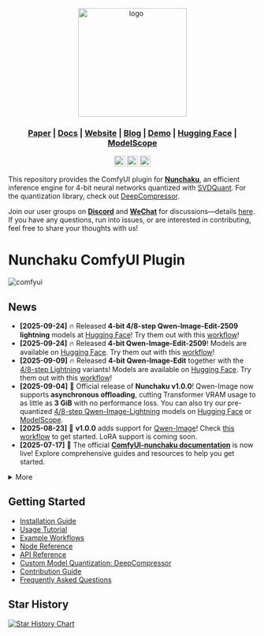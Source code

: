 <div align="center" id="nunchaku_logo">
  <img src="https://huggingface.co/datasets/nunchaku-tech/cdn/resolve/main/nunchaku/assets/nunchaku_v2.png" alt="logo" width="220"></img>
</div>
<h3 align="center">
<a href="http://arxiv.org/abs/2411.05007"><b>Paper</b></a> | <a href="https://nunchaku.tech/docs/ComfyUI-nunchaku/"><b>Docs</b></a> | <a href="https://hanlab.mit.edu/projects/svdquant"><b>Website</b></a> | <a href="https://hanlab.mit.edu/blog/svdquant"><b>Blog</b></a> | <a href="https://svdquant.mit.edu"><b>Demo</b></a> | <a href="https://huggingface.co/nunchaku-tech"><b>Hugging Face</b></a> | <a href="https://modelscope.cn/organization/nunchaku-tech"><b>ModelScope</b></a>
</h3>

<div align="center">
  <a href=https://discord.gg/Wk6PnwX9Sm target="_blank"><img src=https://img.shields.io/badge/dynamic/json?url=https%3A%2F%2Fdiscord.com%2Fapi%2Finvites%2FWk6PnwX9Sm%3Fwith_counts%3Dtrue&query=%24.approximate_member_count&logo=discord&logoColor=white&label=Discord&color=green&suffix=%20total height=22px></a>
  <a href=https://huggingface.co/datasets/nunchaku-tech/cdn/resolve/main/nunchaku/assets/wechat.jpg target="_blank"><img src=https://img.shields.io/badge/WeChat-07C160?logo=wechat&logoColor=white height=22px></a>
  <a href=https://deepwiki.com/nunchaku-tech/ComfyUI-nunchaku target="_blank"><img src=https://deepwiki.com/badge.svg height=22px></a>
</div>

This repository provides the ComfyUI plugin for [**Nunchaku**](https://github.com/nunchaku-tech/nunchaku), an efficient inference engine for 4-bit neural networks quantized with [SVDQuant](http://arxiv.org/abs/2411.05007). For the quantization library, check out [DeepCompressor](https://github.com/nunchaku-tech/deepcompressor).

Join our user groups on [**Discord**](https://discord.gg/Wk6PnwX9Sm) and [**WeChat**](https://huggingface.co/datasets/nunchaku-tech/cdn/resolve/main/nunchaku/assets/wechat.jpg) for discussions—details [here](https://github.com/nunchaku-tech/nunchaku/issues/149). If you have any questions, run into issues, or are interested in contributing, feel free to share your thoughts with us!

# Nunchaku ComfyUI Plugin

![comfyui](https://huggingface.co/datasets/nunchaku-tech/cdn/resolve/main/ComfyUI-nunchaku/comfyui.jpg)

## News

- **[2025-09-24]** 🔥 Released **4-bit 4/8-step Qwen-Image-Edit-2509 lightning** models at [Hugging Face](https://huggingface.co/nunchaku-tech/nunchaku-qwen-image-edit-2509)! Try them out with this [workflow](./example_workflows/nunchaku-qwen-image-edit-2509-lightning.json)!
- **[2025-09-24]** 🔥 Released **4-bit Qwen-Image-Edit-2509**! Models are available on [Hugging Face](https://huggingface.co/nunchaku-tech/nunchaku-qwen-image-2509). Try them out with this [workflow](./example_workflows/nunchaku-qwen-image-edit-2509.json)!
- **[2025-09-09]** 🔥 Released **4-bit Qwen-Image-Edit** together with the [4/8-step Lightning](https://huggingface.co/lightx2v/Qwen-Image-Lightning) variants! Models are available on [Hugging Face](https://huggingface.co/nunchaku-tech/nunchaku-qwen-image). Try them out with this [workflow](./example_workflows/nunchaku-qwen-image-edit.json)!
- **[2025-09-04]** 🚀 Official release of **Nunchaku v1.0.0**! Qwen-Image now supports **asynchronous offloading**, cutting Transformer VRAM usage to as little as **3 GiB** with no performance loss. You can also try our pre-quantized [4/8-step Qwen-Image-Lightning](https://huggingface.co/lightx2v/Qwen-Image-Lightning) models on [Hugging Face](https://huggingface.co/nunchaku-tech/nunchaku-qwen-image) or [ModelScope](https://modelscope.cn/models/nunchaku-tech/nunchaku-qwen-image).
- **[2025-08-23]** 🚀 **v1.0.0** adds support for [Qwen-Image](https://huggingface.co/Qwen/Qwen-Image)! Check [this workflow](example_workflows/nunchaku-qwen-image.json) to get started. LoRA support is coming soon.
- **[2025-07-17]** 📘 The official [**ComfyUI-nunchaku documentation**](https://nunchaku.tech/docs/ComfyUI-nunchaku/) is now live! Explore comprehensive guides and resources to help you get started.

<details>
<summary>More</summary>

- **[2025-06-29]** 🔥 **v0.3.3** now supports [FLUX.1-Kontext-dev](https://huggingface.co/black-forest-labs/FLUX.1-Kontext-dev)! Download the quantized model from [Hugging Face](https://huggingface.co/nunchaku-tech/nunchaku-flux.1-kontext-dev) or [ModelScope](https://modelscope.cn/models/nunchaku-tech/nunchaku-flux.1-kontext-dev) and use this [workflow](./example_workflows/nunchaku-flux.1-kontext-dev.json) to get started.
- **[2025-06-11]** Starting from **v0.3.2**, you can now **easily install or update the [Nunchaku](https://github.com/nunchaku-tech/nunchaku) wheel** using this [workflow](https://github.com/nunchaku-tech/ComfyUI-nunchaku/blob/main/example_workflows/install_wheel.json)!
- **[2025-06-07]** 🚀 **Release Patch v0.3.1!** We bring back **FB Cache** support and fix **4-bit text encoder loading**. PuLID nodes are now optional and won’t interfere with other nodes. We've also added a **NunchakuWheelInstaller** node to help you install the correct [Nunchaku](https://github.com/nunchaku-tech/nunchaku) wheel.
- **[2025-06-01]** 🚀 **Release v0.3.0!** This update adds support for multiple-batch inference, [**ControlNet-Union-Pro 2.0**](https://huggingface.co/Shakker-Labs/FLUX.1-dev-ControlNet-Union-Pro-2.0) and initial integration of [**PuLID**](https://github.com/ToTheBeginning/PuLID). You can now load Nunchaku FLUX models as a single file, and our upgraded [**4-bit T5 encoder**](https://huggingface.co/nunchaku-tech/nunchaku-t5) now matches **FP8 T5** in quality!
- **[2025-04-16]** 🎥 Released tutorial videos in both [**English**](https://youtu.be/YHAVe-oM7U8?si=cM9zaby_aEHiFXk0) and [**Chinese**](https://www.bilibili.com/video/BV1BTocYjEk5/?share_source=copy_web&vd_source=8926212fef622f25cc95380515ac74ee) to assist installation and usage.
- **[2025-04-09]** 📢 Published the [April roadmap](https://github.com/nunchaku-tech/nunchaku/issues/266) and an [FAQ](https://github.com/nunchaku-tech/nunchaku/discussions/262) to help the community get started and stay up to date with Nunchaku’s development.
- **[2025-04-05]** 🚀 **Release v0.2.0!** This release introduces [**multi-LoRA**](example_workflows/nunchaku-flux.1-dev.json) and [**ControlNet**](example_workflows/nunchaku-flux.1-dev-controlnet-union-pro.json) support, with enhanced performance using FP16 attention and First-Block Cache. We've also added [**20-series GPU**](examples/flux.1-dev-turing.py) compatibility and official workflows for [FLUX.1-redux](example_workflows/nunchaku-flux.1-redux-dev.json)!

</details>

## Getting Started

- [Installation Guide](https://nunchaku.tech/docs/ComfyUI-nunchaku/get_started/installation.html)
- [Usage Tutorial](https://nunchaku.tech/docs/ComfyUI-nunchaku/get_started/usage.html)
- [Example Workflows](https://nunchaku.tech/docs/ComfyUI-nunchaku/workflows/toc.html)
- [Node Reference](https://nunchaku.tech/docs/ComfyUI-nunchaku/nodes/toc.html)
- [API Reference](https://nunchaku.tech/docs/ComfyUI-nunchaku/api/toc.html)
- [Custom Model Quantization: DeepCompressor](https://github.com/mit-han-lab/deepcompressor)
- [Contribution Guide](https://nunchaku.tech/docs/ComfyUI-nunchaku/developer/contribution_guide.html)
- [Frequently Asked Questions](https://nunchaku.tech/docs/nunchaku/faq/faq.html)

## Star History

[![Star History Chart](https://api.star-history.com/svg?repos=nunchaku-tech/ComfyUI-nunchaku&type=Date)](https://www.star-history.com/#nunchaku-tech/ComfyUI-nunchaku&Date)
